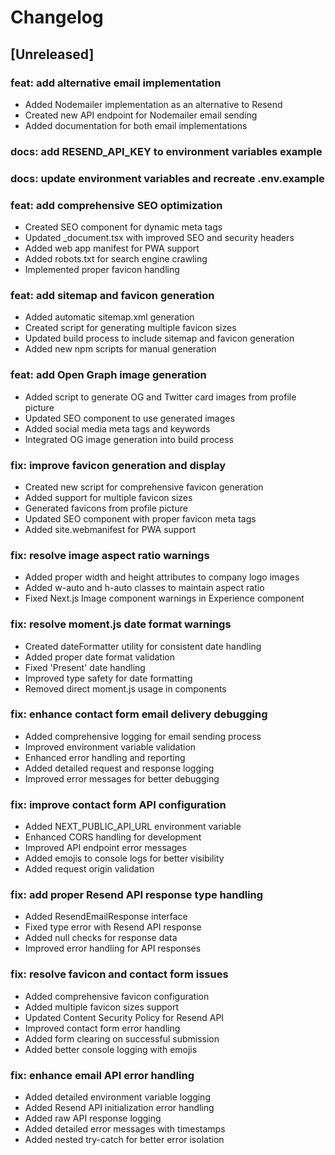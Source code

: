 # Changelog

## [Unreleased]

### feat: add alternative email implementation
- Added Nodemailer implementation as an alternative to Resend
- Created new API endpoint for Nodemailer email sending
- Added documentation for both email implementations

### docs: add RESEND_API_KEY to environment variables example
### docs: update environment variables and recreate .env.example

### feat: add comprehensive SEO optimization
- Created SEO component for dynamic meta tags
- Updated _document.tsx with improved SEO and security headers
- Added web app manifest for PWA support
- Added robots.txt for search engine crawling
- Implemented proper favicon handling

### feat: add sitemap and favicon generation
- Added automatic sitemap.xml generation
- Created script for generating multiple favicon sizes
- Updated build process to include sitemap and favicon generation
- Added new npm scripts for manual generation

### feat: add Open Graph image generation
- Added script to generate OG and Twitter card images from profile picture
- Updated SEO component to use generated images
- Added social media meta tags and keywords
- Integrated OG image generation into build process

### fix: improve favicon generation and display
- Created new script for comprehensive favicon generation
- Added support for multiple favicon sizes
- Generated favicons from profile picture
- Updated SEO component with proper favicon meta tags
- Added site.webmanifest for PWA support

### fix: resolve image aspect ratio warnings
- Added proper width and height attributes to company logo images
- Added w-auto and h-auto classes to maintain aspect ratio
- Fixed Next.js Image component warnings in Experience component

### fix: resolve moment.js date format warnings
- Created dateFormatter utility for consistent date handling
- Added proper date format validation
- Fixed 'Present' date handling
- Improved type safety for date formatting
- Removed direct moment.js usage in components

### fix: enhance contact form email delivery debugging
- Added comprehensive logging for email sending process
- Improved environment variable validation
- Enhanced error handling and reporting
- Added detailed request and response logging
- Improved error messages for better debugging

### fix: improve contact form API configuration
- Added NEXT_PUBLIC_API_URL environment variable
- Enhanced CORS handling for development
- Improved API endpoint error messages
- Added emojis to console logs for better visibility
- Added request origin validation

### fix: add proper Resend API response type handling
- Added ResendEmailResponse interface
- Fixed type error with Resend API response
- Added null checks for response data
- Improved error handling for API responses

### fix: resolve favicon and contact form issues
- Added comprehensive favicon configuration
- Added multiple favicon sizes support
- Updated Content Security Policy for Resend API
- Improved contact form error handling
- Added form clearing on successful submission
- Added better console logging with emojis

### fix: enhance email API error handling
- Added detailed environment variable logging
- Added Resend API initialization error handling
- Added raw API response logging
- Added detailed error messages with timestamps
- Added nested try-catch for better error isolation
